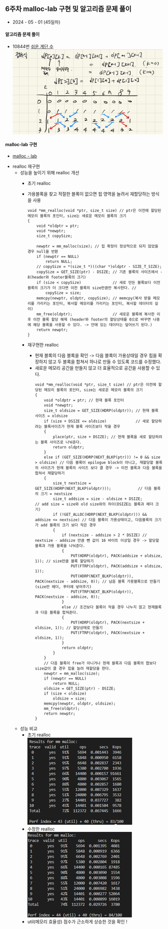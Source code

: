## 6주차 malloc-lab 구현 및 알고리즘 문제 풀이

- 2024 - 05 - 01 (45일차)

#### 알고리즘 문제 풀이

- 10844번 [쉬운 계단 수](https://github.com/dongyeoppp/Jungle_TIL/blob/main/jungle_week06/bk_10844.py)   
   <img src="./img/image12.jpg">  


#### malloc-lab 구현

- [malloc - lab](https://github.com/dongyeoppp/malloc-lab/blob/main/mm.c)   

* realloc 재구현  
    * 성능을 높이기 위해 realloc 개선   
        * 초기 realloc   
        * 가용블록을 찾고 적절한 블록이 없으면 힙 영역을 늘려서 재할당하는 방식을 사용   
            ```
            void *mm_realloc(void *ptr, size_t size) // ptr은 이전에 할당된 메모리 블록의 포인터, size는 새로운 메모리 블록의 크기
            {
                void *oldptr = ptr;
                void *newptr;
                size_t copySize;

                newptr = mm_malloc(size); // 힙 확장이 정상적으로 되지 않았을 경우 null을 반환
                if (newptr == NULL)
                    return NULL;
                // copySize = *(size_t *)((char *)oldptr - SIZE_T_SIZE);
                copySize = GET_SIZE(ptr) - DSIZE; // 기존 블록의 사이즈에서 - 8(header와 footer블록의 크기)
                if (size < copySize)              // 새로 만든 블록보다 이전 블록의 크기가 더 크다면 이전 블록의 size만큼만 복사한다. //
                    copySize = size;
                memcpy(newptr, oldptr, copySize); // memcpy(복사 받을 메모리를 가리키는 포인터, 복사할 메모리를 가리키는 포인터, 복사할 데이터의 길이)
                mm_free(oldptr);                  // 새로운 블록에 복사한 이후 이전 블록 할당 해제 (header와 footer의 할당상태를 0으로 바꾸면 나중에 해당 블록을 사용할 수 있다. -> 안에 있는 데이터는 덮어쓰기 된다.)
                return newptr;
            }
            ```

        * 재구현한 realloc   
            * 현재 블록의 다음 블록을 확인 -> 다음 블록이 가용상태일 경우 힙을 확장하지 않고 두 블록을 합쳐서 하나로 만들 수 있도록 코드를 수정했다.   
            * 새로운 메모리 공간을 만들지 않고 더 효율적으로 공간을 사용할 수 있다.  
                ```
                void *mm_realloc(void *ptr, size_t size) // ptr은 이전에 할당된 메모리 블록의 포인터, size는 새로운 메모리 블록의 크기
                {
                    void *oldptr = ptr; // 현재 블록 포인터
                    void *newptr;
                    size_t oldsize = GET_SIZE(HDRP(oldptr)); // 현재 블록 사이즈 = oldsize
                    if (size + DSIZE <= oldsize)             // 새로 할당하려는 블록사이즈가 현재 블록 사이즈보다 작을 경우
                    {
                        place(ptr, size + DSIZE); // 현재 블록을 새로 할당하려는 블록 사이즈로 나눠준다.
                        return oldptr;
                    }
                    else if (GET_SIZE(HDRP(NEXT_BLKP(ptr))) != 0 && size > oldsize) // 다음 블록이 epilogue block이 아니고, 재할당할 블록의 사이즈가 현재 블록의 사이즈 보다 클 경우 -> 이전 블록과 다음 블록을 합쳐서 재할당하기
                    {
                        size_t nextsize = GET_SIZE(HDRP(NEXT_BLKP(oldptr)));            // 다음 블륵의 크기 = nextsize
                        size_t addsize = size - oldsize + DSIZE;                        // add size = size와 old size와의 차이(DSIZE는 블록과 헤더 크기)
                        if (!GET_ALLOC(HDRP(NEXT_BLKP(oldptr))) && addsize <= nextsize) // 다음 블록이 가용상태이고, 다음블록의 크기가 add 블록의 크기 보다 작은 경우
                        {
                            if (nextsize - addsize > 2 * DSIZE) // nextsize - addsize 만큼 뺀 값이 16 바이트 이상일 경우 -> 할당할 블록과 가용 블록을 나눠준다.
                            {
                                PUT(HDRP(oldptr), PACK(addsize + oldsize, 1)); // size만큼 블록 할당하기
                                PUT(FTRP(oldptr), PACK(addsize + oldsize, 1));
                                PUT(HDRP(NEXT_BLKP(oldptr)), PACK(nextsize - addsize, 0)); // 남음 블록 가용블록으로 만들기 (size만 헤더, 푸터에 넣어주기)
                                PUT(FTRP(NEXT_BLKP(oldptr)), PACK(nextsize - addsize, 0));
                            }
                            else // 조건보다 블록이 작을 경우 나누지 않고 현재블록과 다음 블록을 합쳐준다.
                            {
                                PUT(HDRP(oldptr), PACK(nextsize + oldsize, 1)); // 할당상태로 만들기
                                PUT(FTRP(oldptr), PACK(nextsize + oldsize, 1));
                            }
                            return oldptr;
                        }
                    }
                    // 다음 블록이 free가 아니거나 현재 블록과 다음 블록의 합보다 size값이 클 경우 힙을 늘려 재할당을 한다.
                    newptr = mm_malloc(size);
                    if (newptr == NULL)
                        return NULL;
                    oldsize = GET_SIZE(ptr) - DSIZE;
                    if (size < oldsize)
                        oldsize = size;
                    memcpy(newptr, oldptr, oldsize);
                    mm_free(oldptr);
                    return newptr;
                }
                ```   
    * 성능 비교   
        *  초기 realloc   
            <img src="./img/image14.png">   
        * 수정한 realloc    
            <img src="./img/image13.png">    
        * util(메모리 효율성) 점수가 근소하게 상승한 것을 확인 !   

  

